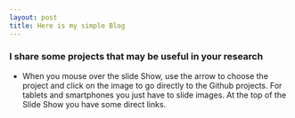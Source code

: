```yaml
---
layout: post
title: Here is my simple Blog
---
```


### I share some projects that may be useful in your research
- When you mouse over the slide Show, use the arrow to choose the project and click on the image to go directly to the Github projects. For tablets and smartphones you just have to slide images. At the top of the Slide Show you have some direct links.




